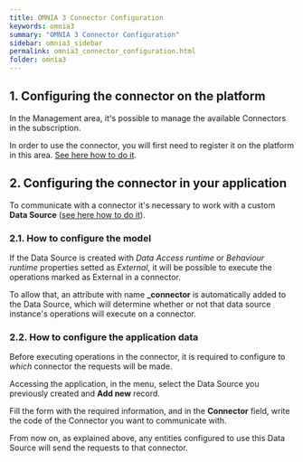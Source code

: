 ```yaml
---
title: OMNIA 3 Connector Configuration
keywords: omnia3
summary: "OMNIA 3 Connector Configuration"
sidebar: omnia3_sidebar
permalink: omnia3_connector_configuration.html
folder: omnia3
---
```


## 1. Configuring the connector on the platform

In the Management area, it's possible to manage the available Connectors in the subscription.

In order to use the connector, you will first need to register it on the platform in this area. [See here how to do it](omnia3_management_introduction.html#5-connectors).

## 2. Configuring the connector in your application

To communicate with a connector it's necessary to work with a custom **Data Source** ([see here how to do it](omnia3_modeler_datasources.html)).

### 2.1. How to configure the model

If the Data Source is created with _Data Access runtime_ or _Behaviour runtime_ properties setted as _External_, it will be possible to execute the operations marked as External in a connector.

To allow that, an attribute with name **\_connector** is automatically added to the Data Source, which will determine whether or not that data source instance's operations will execute on a connector.

### 2.2. How to configure the application data

Before executing operations in the connector, it is required to configure to _which_ connector the requests will be made.

Accessing the application, in the menu, select the Data Source you previously created and **Add new** record.

Fill the form with the required information, and in the **Connector** field, write the code of the Connector you want to communicate with.

From now on, as explained above, any entities configured to use this Data Source will send the requests to that connector.

